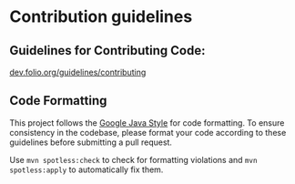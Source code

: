 # Contribution guidelines

## Guidelines for Contributing Code:

[dev.folio.org/guidelines/contributing](https://dev.folio.org/guidelines/contributing)

## Code Formatting

This project follows the [Google Java Style](https://google.github.io/styleguide/javaguide.html)
for code formatting. To ensure consistency in the codebase, please format your code according to
these guidelines before submitting a pull request.

Use `mvn spotless:check` to check for formatting violations and `mvn spotless:apply` to
automatically fix them.
